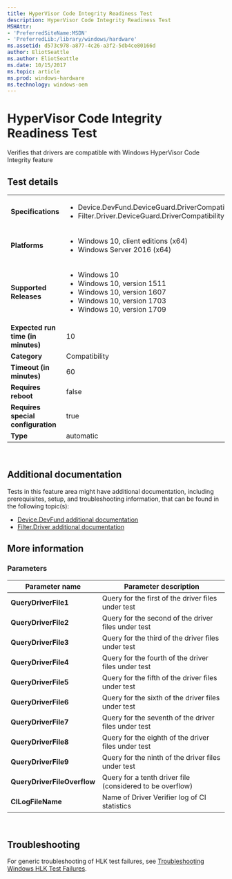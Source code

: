 ```yaml
---
title: HyperVisor Code Integrity Readiness Test
description: HyperVisor Code Integrity Readiness Test
MSHAttr:
- 'PreferredSiteName:MSDN'
- 'PreferredLib:/library/windows/hardware'
ms.assetid: d573c978-a877-4c26-a3f2-5db4ce80166d
author: EliotSeattle
ms.author: EliotSeattle
ms.date: 10/15/2017
ms.topic: article
ms.prod: windows-hardware
ms.technology: windows-oem
---
```


# <span id="p_hlk_test.b972fc52-2468-4462-9799-6a1898808c86"></span>HyperVisor Code Integrity Readiness Test


Verifies that drivers are compatible with Windows HyperVisor Code Integrity feature

## Test details
|||
|---|---|
| **Specifications**  | <ul><li>Device.DevFund.DeviceGuard.DriverCompatibility</li><li>Filter.Driver.DeviceGuard.DriverCompatibility</li></ul> |  
| **Platforms**   | <ul><li>Windows 10, client editions (x64)</li><li>Windows Server 2016 (x64)</li></ul> |
| **Supported Releases** | <ul><li>Windows 10</li><li>Windows 10, version 1511</li><li>Windows 10, version 1607</li><li>Windows 10, version 1703</li><li>Windows 10, version 1709</li></ul> |
|**Expected run time (in minutes)**| 10 |
|**Category**| Compatibility |
|**Timeout (in minutes)**| 60 |
|**Requires reboot**| false |
|**Requires special configuration**| true |
|**Type**| automatic |

 

## <span id="Additional_documentation"></span><span id="additional_documentation"></span><span id="ADDITIONAL_DOCUMENTATION"></span>Additional documentation


Tests in this feature area might have additional documentation, including prerequisites, setup, and troubleshooting information, that can be found in the following topic(s):

-   [Device.DevFund additional documentation](device-devfund-additional-documentation.md)
-   [Filter.Driver additional documentation](filter-driver-additional-documentation.md)

## <span id="More_information"></span><span id="more_information"></span><span id="MORE_INFORMATION"></span>More information


### <span id="Parameters"></span><span id="parameters"></span><span id="PARAMETERS"></span>Parameters

| Parameter name              | Parameter description                                     |
|-----------------------------|-----------------------------------------------------------|
| **QueryDriverFile1**        | Query for the first of the driver files under test        |
| **QueryDriverFile2**        | Query for the second of the driver files under test       |
| **QueryDriverFile3**        | Query for the third of the driver files under test        |
| **QueryDriverFile4**        | Query for the fourth of the driver files under test       |
| **QueryDriverFile5**        | Query for the fifth of the driver files under test        |
| **QueryDriverFile6**        | Query for the sixth of the driver files under test        |
| **QueryDriverFile7**        | Query for the seventh of the driver files under test      |
| **QueryDriverFile8**        | Query for the eighth of the driver files under test       |
| **QueryDriverFile9**        | Query for the ninth of the driver files under test        |
| **QueryDriverFileOverflow** | Query for a tenth driver file (considered to be overflow) |
| **CILogFileName**           | Name of Driver Verifier log of CI statistics              |

 

## <span id="Troubleshooting"></span><span id="troubleshooting"></span><span id="TROUBLESHOOTING"></span>Troubleshooting


For generic troubleshooting of HLK test failures, see [Troubleshooting Windows HLK Test Failures](..\user\troubleshooting-windows-hlk-test-failures.md).

 

 






